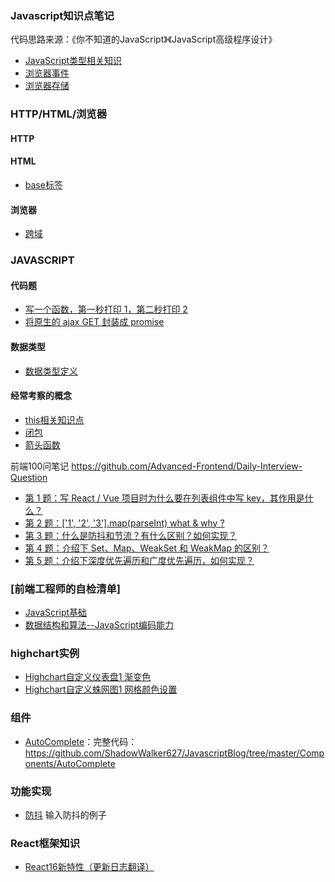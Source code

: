 ### Javascript知识点笔记
代码思路来源：《你不知道的JavaScript》《JavaScript高级程序设计》
* [JavaScript类型相关知识](https://github.com/ShadowWalker627/JavascriptExam/issues/1)
* [浏览器事件](https://github.com/ShadowWalker627/JavascriptExam/issues/3)
* [浏览器存储](https://github.com/ShadowWalker627/JavascriptBlog/issues/8)

### HTTP/HTML/浏览器
#### HTTP
#### HTML
* [base标签](https://github.com/ShadowWalker627/JavascriptBlog/issues/23)
#### 浏览器
* [跨域](https://github.com/ShadowWalker627/JavascriptBlog/issues/24)

### JAVASCRIPT
#### 代码题
* [写一个函数，第一秒打印 1，第二秒打印 2](https://github.com/ShadowWalker627/JavascriptBlog/issues/25)
* [将原生的 ajax GET 封装成 promise](https://github.com/ShadowWalker627/JavascriptBlog/issues/26)

#### 数据类型
* [数据类型定义](https://github.com/ShadowWalker627/JavascriptBlog/issues/27)

#### 经常考察的概念
* [this相关知识点](https://github.com/ShadowWalker627/JavascriptExam/issues/2)
* [闭包](https://github.com/ShadowWalker627/JavascriptBlog/issues/22)
* [箭头函数](https://github.com/ShadowWalker627/JavascriptBlog/issues/31)

前端100问笔记
https://github.com/Advanced-Frontend/Daily-Interview-Question

* [第 1 题：写 React / Vue 项目时为什么要在列表组件中写 key，其作用是什么？](https://github.com/ShadowWalker627/JavascriptBlog/issues/28)
* [第 2 题：['1', '2', '3'].map(parseInt) what & why ? ](https://github.com/ShadowWalker627/JavascriptBlog/issues/29)
* [第 3 题：什么是防抖和节流？有什么区别？如何实现？](https://github.com/ShadowWalker627/JavascriptBlog/issues/30)
* [第 4 题：介绍下 Set、Map、WeakSet 和 WeakMap 的区别？](https://github.com/ShadowWalker627/JavascriptBlog/issues/32)
* [第 5 题：介绍下深度优先遍历和广度优先遍历，如何实现？](https://github.com/ShadowWalker627/JavascriptBlog/issues/33)

### [前端工程师的自检清单]
* [JavaScript基础](https://github.com/ShadowWalker627/JavascriptExam/issues/6)
* [数据结构和算法--JavaScript编码能力](https://github.com/ShadowWalker627/JavascriptBlog/issues/9)

### highchart实例
* [Highchart自定义仪表盘1 渐变色](https://github.com/ShadowWalker627/JavascriptExam/issues/4)
* [Highchart自定义蛛网图1 网格颜色设置](https://github.com/ShadowWalker627/JavascriptExam/issues/5)

### 组件
* [AutoComplete](https://codepen.io/ShadowWalker627/pen/WBrwgz)：完整代码：https://github.com/ShadowWalker627/JavascriptBlog/tree/master/Components/AutoComplete

### 功能实现
* [防抖](https://codepen.io/ShadowWalker627/pen/EzZZJO) 输入防抖的例子

### React框架知识
* [React16新特性（更新日志翻译）](https://github.com/ShadowWalker627/JavascriptBlog/issues/10)
